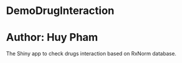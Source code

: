 # DemoDrugInteraction
# Author: Huy Pham

The Shiny app to check drugs interaction based on RxNorm database.
